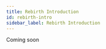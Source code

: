 ```yaml
---
title: Rebirth Introduction
id: rebirth-intro
sidebar_label: Rebirth Introduction
---
```


Coming soon
